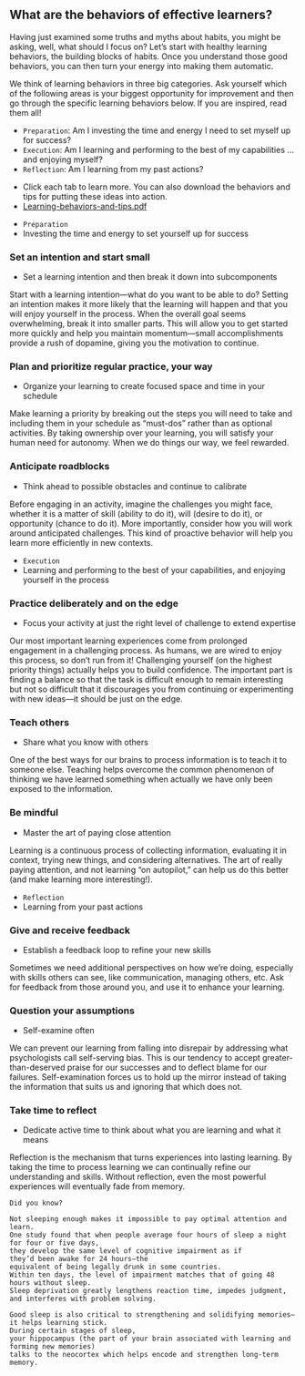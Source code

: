 ## What are the behaviors of effective learners?

Having just examined some truths and myths about habits, you might be asking, well, what should I focus on? Let’s start with healthy learning behaviors, the building blocks of habits. Once you understand those good behaviors, you can then turn your energy into making them automatic.

We think of learning behaviors in three big categories. Ask yourself which of the following areas is your biggest opportunity for improvement and then go through the specific learning behaviors below. If you are inspired, read them all!

+ `Preparation`: Am I investing the time and energy I need to set myself up for success?
+ `Execution`: Am I learning and performing to the best of my capabilities … and enjoying myself?
+ `Reflection`: Am I learning from my past actions?

* Click each tab to learn more. You can also download the behaviors and tips for putting these ideas into action.
* [Learning-behaviors-and-tips.pdf](https://github.com/adeleke123/Mckinsey-Forward-Program/files/11589860/Learning-behaviors-and-tips.pdf)

+ `Preparation`
+ Investing the time and energy to set yourself up for success


### Set an intention and start small

+ Set a learning intention and then break it down into subcomponents

Start with a learning intention—what do you want to be able to do? Setting an intention makes it more likely that the learning will happen and that you will enjoy yourself in the process. When the overall goal seems overwhelming, break it into smaller parts. This will allow you to get started more quickly and help you maintain momentum—small accomplishments provide a rush of dopamine, giving you the motivation to continue.

### Plan and prioritize regular practice, your way

+ Organize your learning to create focused space and time in your schedule

Make learning a priority by breaking out the steps you will need to take and including them in your schedule as “must-dos” rather than as optional activities. By taking ownership over your learning, you will satisfy your human need for autonomy. When we do things our way, we feel rewarded.

### Anticipate roadblocks

+ Think ahead to possible obstacles and continue to calibrate

Before engaging in an activity, imagine the challenges you might face, whether it is a matter of skill (ability to do it), will (desire to do it), or opportunity (chance to do it). More importantly, consider how you will work around anticipated challenges. This kind of proactive behavior will help you learn more efficiently in new contexts.

+ `Execution`
+ Learning and performing to the best of your capabilities, and enjoying yourself in the process

### Practice deliberately and on the edge

+ Focus your activity at just the right level of challenge to extend expertise

Our most important learning experiences come from prolonged engagement in a challenging process. As humans, we are wired to enjoy this process, so don’t run from it! Challenging yourself (on the highest priority things) actually helps you to build confidence. The important part is finding a balance so that the task is difficult enough to remain interesting but not so difficult that it discourages you from continuing or experimenting with new ideas—it should be just on the edge.

### Teach others

+ Share what you know with others

One of the best ways for our brains to process information is to teach it to someone else. Teaching helps overcome the common phenomenon of thinking we have learned something when actually we have only been exposed to the information.

### Be mindful

+ Master the art of paying close attention

Learning is a continuous process of collecting information, evaluating it in context, trying new things, and considering alternatives. The art of really paying attention, and not learning “on autopilot,” can help us do this better (and make learning more interesting!).

+ `Reflection`
+ Learning from your past actions

### Give and receive feedback

+ Establish a feedback loop to refine your new skills

Sometimes we need additional perspectives on how we’re doing, especially with skills others can see, like communication, managing others, etc. Ask for feedback from those around you, and use it to enhance your learning.

### Question your assumptions

+ Self-examine often

We can prevent our learning from falling into disrepair by addressing what psychologists call self-serving bias. This is our tendency to accept greater-than-deserved praise for our successes and to deflect blame for our failures. Self-examination forces us to hold up the mirror instead of taking the information that suits us and ignoring that which does not.

### Take time to reflect

+ Dedicate active time to think about what you are learning and what it means

Reflection is the mechanism that turns experiences into lasting learning. By taking the time to process learning we can continually refine our understanding and skills. Without reflection, even the most powerful experiences will eventually fade from memory.


`Did you know?`

```
Not sleeping enough makes it impossible to pay optimal attention and learn. 
One study found that when people average four hours of sleep a night for four or five days, 
they develop the same level of cognitive impairment as if 
they’d been awake for 24 hours—the 
equivalent of being legally drunk in some countries. 
Within ten days, the level of impairment matches that of going 48 hours without sleep. 
Sleep deprivation greatly lengthens reaction time, impedes judgment, and interferes with problem solving.

Good sleep is also critical to strengthening and solidifying memories—it helps learning stick. 
During certain stages of sleep, 
your hippocampus (the part of your brain associated with learning and forming new memories) 
talks to the neocortex which helps encode and strengthen long-term memory.

```
